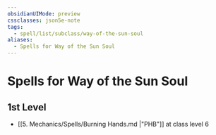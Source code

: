 ```yaml
---
obsidianUIMode: preview
cssclasses: json5e-note
tags:
  - spell/list/subclass/way-of-the-sun-soul
aliases:
  - Spells for Way of the Sun Soul
---
```

# Spells for Way of the Sun Soul

## 1st Level

- [[5. Mechanics/Spells/Burning Hands.md \|"PHB"]] at class level 6
